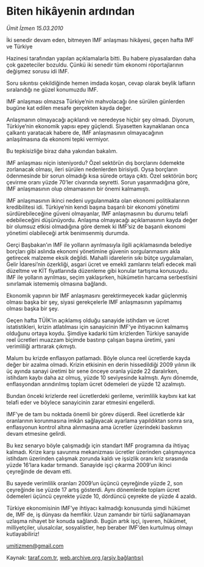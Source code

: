 # Biten hikâyenin ardından

*Ümit İzmen 15.03.2010*

<div class="yazi"><p>İki senedir devam eden, bitmeyen IMF anlaşması hikâyesi, geçen hafta IMF ve Türkiye</p>
<p>Hazinesi tarafından yapılan açıklamalarla bitti. Bu habere piyasalardan daha çok gazeteciler bozuldu. Çünkü iki senedir tüm ekonomi röportajlarının değişmez sorusu idi IMF.</p>
<p>Soru sıkıntısı çekildiğinde hemen imdada koşan, cevap olarak beylik lafların sıralandığı ne güzel konumuzdu IMF.</p>
<p>IMF anlaşması olmazsa Türkiye’nin mahvolacağı öne sürülen günlerden bugüne kat edilen mesafe gerçekten kayda değer.</p>
<p>Anlaşmanın olmayacağı açıklandı ve neredeyse hiçbir şey olmadı. Diyorum, Türkiye’nin ekonomik yapısı epey güçlendi. Siyasetten kaynaklanan onca çalkantı yaratacak habere de, IMF anlaşmasının olmayacağının anlaşılmasına da ekonomi tepki vermiyor.</p>
<p>Bu tepkisizliğe biraz daha yakından bakalım.</p>
<p>IMF anlaşması niçin isteniyordu? Özel sektörün dış borçlarını ödemekte zorlanacak olması, ileri sürülen nedenlerden birisiydi. Oysa borçların ödenmesinde bir sorun olmadığı kısa sürede ortaya çıktı. Özel sektörün borç çevirme oranı yüzde 70’ler civarında seyretti. Sorun yaşanmadığına göre, IMF anlaşmasının olup olmamasının bir önemi kalmamıştı.</p>
<p>IMF anlaşmasının ikinci nedeni uygulanmakta olan ekonomi politikalarının kredibilitesi idi. Türkiye’nin kendi başına başarılı bir ekonomi yönetimi sürdürebileceğine güveni olmayanlar, IMF anlaşmasının bu durumu telafi edebileceğini düşünüyordu. Anlaşma olmayacağı açıklamasının kayda değer bir olumsuz etkisi olmadığına göre demek ki IMF’siz de başarılı ekonomi yönetimi olabileceği artık benimsenmiş durumda.</p>
<p>Gerçi Başbakan’ın IMF ile yolların ayrılmasıyla ilgili açıklamasında belediye borçları gibi aslında ekonomi yönetimine güvenin sorgulanmasını akla getirecek malzeme eksik değildi. Mahalli idarelerin sıkı bütçe uygulamaları, Gelir İdaresi’nin özerkliği, asgari ücret ve emekli zamlarını telafi edecek mali düzeltme ve KİT fiyatlarında düzenleme gibi konular tartışma konusuydu. IMF ile yolların ayrılması, seçim yaklaşırken, hükümetin harcama serbestîsini sınırlamak istememiş olmasına bağlandı.</p>
<p>Ekonomik yapının bir IMF anlaşmasını gerektirmeyecek kadar güçlenmiş olması başka bir şey, siyasi gerekçelerle IMF anlaşmasının yapılmamış olması başka bir şey.</p>
<p>Geçen hafta TÜİK’in açıklamış olduğu sanayide istihdam ve ücret istatistikleri, krizin atlatılması için sanayicinin IMF’ye ihtiyacının kalmamış olduğunu ortaya koydu. Şimdiye kadarki tüm krizlerden Türkiye sanayide reel ücretleri muazzam biçimde bastırıp çalışan başına üretimi, yani verimliliği arttırarak çıkmıştı.</p>
<p>Malum bu krizde enflasyon patlamadı. Böyle olunca reel ücretlerde kayda değer bir azalma olmadı. Krizin etkisinin en derin hissedildiği 2009 yılının ilk üç ayında sanayi üretimi bir sene önceye oranla yüzde 22 daralırken, istihdam kaybı daha az olmuş, yüzde 10 seviyesinde kalmıştı. Aynı dönemde, enflasyondan arındırılmış toplam ücret ödemeleri de yüzde 12 azalmıştı.</p>
<p>Bundan önceki krizlerde reel ücretlerdeki gerileme, verimlilik kaybını kat kat telafi eder ve böylece sanayicinin zarar etmesini engellerdi.</p>
<p>IMF’ye de tam bu noktada önemli bir görev düşerdi. Reel ücretlerde kâr oranlarının korunmasına imkân sağlayacak ayarlama yapıldıktan sonra sıra, enflasyonun kontrol altına alınmasına ama ücretler üzerindeki baskının devam etmesine gelirdi.</p>
<p>Bu kez senaryo böyle çalışmadığı için standart IMF programına da ihtiyaç kalmadı. Krize karşı savunma mekanizması ücretler üzerinden çalışmayınca istihdam üzerinden çalışmak zorunda kaldı ve işsizlik oranı kriz sırasında yüzde 16’lara kadar tırmandı. Sanayide işçi çıkarma 2009’un ikinci çeyreğinde de devam etti.</p>
<p>Bu sayede verimlilik oranları 2009’un üçüncü çeyreğinde yüzde 2, son çeyreğinde ise yüzde 17 artış gösterdi. Aynı dönemlerde toplam ücret ödemeleri üçüncü çeyrekte yüzde 10, dördüncü çeyrekte de yüzde 4 azaldı.</p>
<p>Türkiye ekonomisinin IMF’ye ihtiyacı kalmadığı konusunda şimdi hükümet de, IMF de, iş dünyası da hemfikir. Uzun zamandır bir türlü sağlanamayan uzlaşma nihayet bir konuda sağlandı. Bugün artık işçi, işveren, hükümet, milliyetçiler, ulusalcılar, sosyalistler, hep beraber IMF’den kurtulmuş olmayı kutlayabiliriz!</p>
<p><a href="mailto:umitizmen@gmail.com">umitizmen@gmail.com</a></p>
</div>

Kaynak: [taraf.com.tr](http://www.taraf.com.tr:80/makale/10457.htm), [web.archive.org (arşiv bağlantısı)](http://web.archive.org/web/20100323034552/http://www.taraf.com.tr:80/makale/10457.htm)
